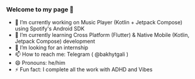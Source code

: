 ### Welcome to my page 👋

- 🔭 I’m currently working on Music Player (Kotlin + Jetpack Compose) using Spotify's Android SDK
- 🌱 I’m currently learning Cross Platform (Flutter) & Native Mobile (Kotlin, Jetpack Compose) development
- 🤔 I’m looking for an internship
- 📫 How to reach me: Telegram ( @bakhytgali )
- 😄 Pronouns: he/him
- ⚡ Fun fact: I complete all the work with ADHD and Vibes 
